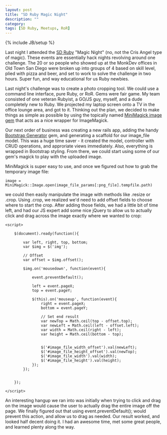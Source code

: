 ```yaml
---
layout: post
title: "SD Ruby Magic Night"
description: ""
category: 
tags: [SD Ruby, Meetups, RoR]
---
```

{% include JB/setup %}

Last night I attended the [SD Ruby](http://www.meetup.com/sdruby/) "Magic Night" (no, not the Cris Angel type of magic). These events are essentially hack nights revolving around one challenge. The 20 or so people who showed up at the MonkDev offices in Old Town San Diego were broken up into groups of 4 based on skill level, plied with pizza and beer, and set to work to solve the challenge in two hours. Super fun, and way educational for us Ruby newbies. 

Last night's challenge was to create a photo cropping tool. We could use a command line interface, pure Ruby, or RoR. Gems were fair game. My team consisted of one veteran Rubyist, a GO/JS guy, myself, and a dude completely new to Ruby. We projected my laptop screen onto a TV in the office lounge area, and got to it. Thinking out the plan, we decided to make things as simple as possible by using the topically named [MiniMagick image gem](https://github.com/minimagick/minimagick) that acts as a nice wrapper for ImageMagick. 

Our next order of business was creating a new rails app, adding the handy [Bootstrap Generator](https://github.com/decioferreira/bootstrap-generators) gem, and generating a scaffold for our image_file model. This was a huge time saver - it created the model, controller with CRUD operations, and approriate views immediately. Also, everything is wrapped in Bootstrap styling. From there, we could start using some of our gem's magick to play with the uploaded image. 

MiniMagick is super easy to use, and once we figured out how to grab the temporary image file:

	image = MiniMagick::Image.open(image_file_params[:png_file].tempfile.path)  

we could then easily manipulate the image with methods like .resize or .crop. Using .crop, we realized we'd need to add offset fields to choose where to start the crop. After adding those fields, we had a little bit of time left, and had our JS expert add some nice jQuery to allow us to actually click and drag across the image exactly where we wanted to crop:

	<script>

		$(document).ready(function(){

			var left, right, top, bottom;
			var $img = $('img');

			// Offset
			var offset = $img.offset();

			$img.on('mousedown', function(event){

				event.preventDefault();

				left = event.pageX;
				top = event.pageY;
				
				$(this).on('mouseup', function(event){
					right = event.pageX;
					bottom = event.pageY;
				
					// Set end result
					var newTop = Math.ceil(top - offset.top);
					var newLeft = Math.ceil(left - offset.left);
					var width = Math.ceil(right - left);
					var height = Math.ceil(bottom - top);


					$('#image_file_width_offset').val(newLeft);
					$('#image_file_height_offset').val(newTop);
					$('#image_file_width').val(width);
					$('#image_file_height').val(height);
				});
			});


		});

	</script>

An interesting hangup we ran into was initially when trying to click and drag on the image would cause the user to actually drag the entire image off the page. We finally figured out that using event.preventDefault(); would prevent this action, and allow us to drag as needed. Our result worked, and looked half decent doing it. I had an awesome time, met some great people, and learned plenty along the way.